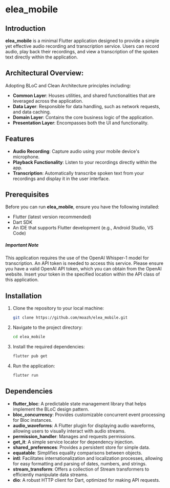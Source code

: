 # elea_mobile

## Introduction
**elea_mobile** is a minimal Flutter application designed to provide a simple yet effective audio recording and transcription service. Users can record audio, play back their recordings, and view a transcription of the spoken text directly within the application.

## Architectural Overview:
Adopting BLoC and Clean Architecture principles including:
- **Common Layer**: Houses utilities, and shared functionalities that are leveraged across the application.
- **Data Layer**: Responsible for data handling, such as network requests, and data caching.
- **Domain Layer**: Contains the core business logic of the application.
- **Presentation Layer**: Encompasses both the UI and functionality.

## Features
- **Audio Recording**: Capture audio using your mobile device's microphone.
- **Playback Functionality**: Listen to your recordings directly within the app.
- **Transcription**: Automatically transcribe spoken text from your recordings and display it in the user interface.

## Prerequisites
Before you can run **elea_mobile**, ensure you have the following installed:
- Flutter (latest version recommended)
- Dart SDK
- An IDE that supports Flutter development (e.g., Android Studio, VS Code)

##### Important Note
This application requires the use of the OpenAI Whisper-1 model for transcription. An API token is needed to access this service. Please ensure you have a valid OpenAI API token, which you can obtain from the OpenAI website. Insert your token in the specified location within the API class of this application.
## Installation
1. Clone the repository to your local machine:
   ```bash
   git clone https://github.com/moazh/elea_mobile.git
2. Navigate to the project directory:
   ```bash
   cd elea_mobile
3. Install the required dependencies:
   ```bash
   flutter pub get
4. Run the application:
   ```bash
   flutter run
## Dependencies
- **flutter_bloc**: A predictable state management library that helps implement the BLoC design pattern.
- **bloc_concurrency**: Provides customizable concurrent event processing for Bloc instances.
- **audio_waveforms**: A Flutter plugin for displaying audio waveforms, allowing users to visually interact with audio streams.
- **permission_handler**: Manages and requests permissions.
- **get_it**: A simple service locator for dependency injection.
- **shared_preferences**: Provides a persistent store for simple data.
- **equatable**: Simplifies equality comparisons between objects.
- **intl**: Facilitates internationalization and localization processes, allowing for easy formatting and parsing of dates, numbers, and strings.
- **stream_transform**: Offers a collection of Stream transformers to efficiently manipulate data streams.
- **dio**: A robust HTTP client for Dart, optimized for making API requests.
